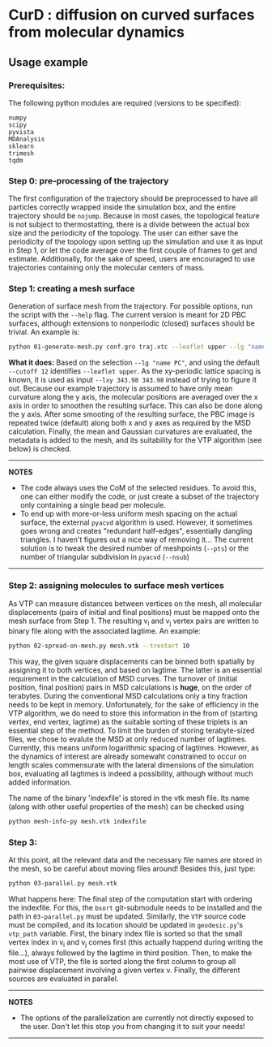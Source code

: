 # CurD : diffusion on curved surfaces from molecular dynamics

## Usage example

### Prerequisites:
The following python modules are required (versions to be specified):
```
numpy
scipy
pyvista
MDAnalysis
sklearn
trimesh
tqdm
```

### Step 0: pre-processing of the trajectory
The first configuration of the trajectory should be preprocessed to have all particles correctly wrapped inside the simulation box, and the entire trajectory should be `nojump`. Because in most cases, the topological feature is not subject to thermostatting, there is a divide between the actual box size and the periodicity of the topology. The user can either save the periodicity of the topology upon setting up the simulation and use it as input in Step 1, or let the code average over the first couple of frames to get and estimate. Additionally, for the sake of speed, users are encouraged to use trajectories containing only the molecular centers of mass.

### Step 1: creating a mesh surface
Generation of surface mesh from the trajectory. For possible options, run the script with the `--help` flag. The current version is meant for 2D PBC surfaces, although extensions to nonperiodic (closed) surfaces should be trivial. An example is:

```bash
python 01-generate-mesh.py conf.gro traj.xtc --leaflet upper --lg "name PC" --average X --output mesh.vtk --lxy 343.98 343.98
```
**What it does:** Based on the selection `--lg "name PC"`, and using the default `--cutoff 12` identifies `--leaflet upper`. As the xy-periodic lattice spacing is known, it is used as input `--lxy 343.98 343.98` instead of trying to figure it out. Because our example trajectory is assumed to have only mean curvature along the y axis, the molecular positions are averaged over the x axis in order to smoothen the resulting surface. This can also be done along the y axis. After some smooting of the resulting surface, the PBC image is repeated twice (default) along both x and y axes as required by the MSD calculation. Finally, the mean and Gaussian curvatures are evaluated, the metadata is added to the mesh, and its suitability for the VTP algorithm (see below) is checked.

---
**NOTES**

* The code always uses the CoM of the selected residues. To avoid this, one can either modify the code, or just create a subset of the trajectory only containing a single bead per molecule.
* To end up with more-or-less uniform mesh spacing on the actual surface, the external `pyacvd` algorithm is used. However, it sometimes goes wrong and creates "redundant half-edges", essentially dangling triangles. I haven't figures out a nice way of removing it... The current solution is to tweak the desired number of meshpoints (`--pts`) or the number of triangular subdivision in `pyacvd` (`--nsub`)

---


### Step 2: assigning molecules to surface mesh vertices
As VTP can measure distances between vertices on the mesh, all molecular displacements (pairs of initial and final positions) must be mapped onto the mesh surface from Step 1. The resulting v<sub>i</sub> and v<sub>j</sub> vertex pairs are written to binary file along with the associated lagtime. An example:
``` bash
python 02-spread-on-mesh.py mesh.vtk --trestart 10
```

This way, the given square displacements can be binned both spatially by assigning it to both vertices, and based on lagtime. The latter is an essential requirement in the calculation of MSD curves. The turnover of (initial position, final position) pairs in  MSD calculations is **huge**, on the order of terabytes. During the conventional MSD calculations only a tiny fraction needs to be kept in memory. Unfortunately, for the sake of efficiency in the VTP algorithm, we do need to store this information in the from of (starting vertex, end vertex, lagtime) as the suitable sorting of these triplets is an essential step of the method. To limit the burden of storing terabyte-sized files, we chose to evalute the MSD at only reduced number of lagtimes. Currently, this means uniform logarithmic spacing of lagtimes. However, as the dynamics of interest are already somewaht constrained to occur on length scales commensurate with the lateral dimensions of the simulation box, evaluating all lagtimes is indeed a possibility, although without much added information.

The name of the binary 'indexfile' is stored in the vtk mesh file. Its name (along with other useful properties of the mesh) can be checked using
``` bash
python mesh-info-py mesh.vtk indexfile
```

### Step 3:
At this point, all the relevant data and the necessary file names are stored in the mesh, so be careful about moving files around! Besides this, just type:
``` bash
python 03-parallel.py mesh.vtk
```
What happens here: The final step of the computation start with ordering the indexfile. For this, the `bsort` git-submodule needs to be installed and the path in `03-parallel.py` must be updated. Similarly, the `VTP` source code must be compiled, and its location should be updated in `geodesic.py`'s `vtp_path` variable. First, the binary index file is sorted so that the small vertex index in v<sub>i</sub> and v<sub>j</sub> comes first (this actually happend during writing the file...), always followed by the lagtime in third position. Then, to make the most use of VTP, the file is sorted along the first column to group all pairwise displacement involving a given vertex v. Finally, the different sources are evaluated in parallel.

---
**NOTES**

* The options of the parallelization are currently not directly exposed to the user. Don't let this stop you from changing it to suit your needs!
---
